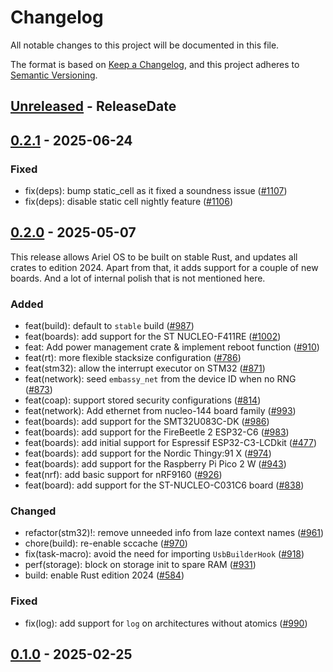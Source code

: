 # Changelog

All notable changes to this project will be documented in this file.

The format is based on [Keep a Changelog](https://keepachangelog.com/en/1.1.0/),
and this project adheres to [Semantic Versioning](https://semver.org/spec/v2.0.0.html).

<!-- next-header -->

## [Unreleased] - ReleaseDate

## [0.2.1] - 2025-06-24

### Fixed

- fix(deps): bump static_cell as it fixed a soundness issue ([#1107](https://github.com/ariel-os/ariel-os/pull/1107))
- fix(deps): disable static cell nightly feature ([#1106](https://github.com/ariel-os/ariel-os/pull/1106))

## [0.2.0] - 2025-05-07

This release allows Ariel OS to be built on stable Rust, and updates
all crates to edition 2024.
Apart from that, it adds support for a couple of new boards. And a lot of
internal polish that is not mentioned here.

### Added

- feat(build): default to `stable` build ([#987](https://github.com/ariel-os/ariel-os/pull/987))
- feat(boards): add support for the ST NUCLEO-F411RE ([#1002](https://github.com/ariel-os/ariel-os/pull/1002))
- feat: Add power management crate & implement reboot function ([#910](https://github.com/ariel-os/ariel-os/pull/910))
- feat(rt): more flexible stacksize configuration ([#786](https://github.com/ariel-os/ariel-os/pull/786))
- feat(stm32): allow the interrupt executor on STM32 ([#871](https://github.com/ariel-os/ariel-os/pull/871))
- feat(network): seed `embassy_net` from the device ID when no RNG ([#873](https://github.com/ariel-os/ariel-os/pull/873))
- feat(coap): support stored security configurations ([#814](https://github.com/ariel-os/ariel-os/pull/814))
- feat(network): Add ethernet from nucleo-144 board family ([#993](https://github.com/ariel-os/ariel-os/pull/993))
- feat(boards): add support for the SMT32U083C-DK ([#986](https://github.com/ariel-os/ariel-os/pull/986))
- feat(boards): add support for the FireBeetle 2 ESP32-C6 ([#983](https://github.com/ariel-os/ariel-os/pull/983))
- feat(boards): add initial support for Espressif ESP32-C3-LCDkit ([#477](https://github.com/ariel-os/ariel-os/pull/477))
- feat(boards): add support for the Nordic Thingy:91 X ([#974](https://github.com/ariel-os/ariel-os/pull/974))
- feat(boards): add support for the Raspberry Pi Pico 2 W ([#943](https://github.com/ariel-os/ariel-os/pull/943))
- feat(nrf): add basic support for nRF9160 ([#926](https://github.com/ariel-os/ariel-os/pull/926))
- feat(board): add support for the ST-NUCLEO-C031C6 board  ([#838](https://github.com/ariel-os/ariel-os/pull/838))

### Changed

- refactor(stm32)!: remove unneeded info from laze context names  ([#961](https://github.com/ariel-os/ariel-os/pull/961))
- chore(build): re-enable sccache ([#970](https://github.com/ariel-os/ariel-os/pull/970))
- fix(task-macro): avoid the need for importing `UsbBuilderHook` ([#918](https://github.com/ariel-os/ariel-os/pull/918))
- perf(storage): block on storage init to spare RAM ([#931](https://github.com/ariel-os/ariel-os/pull/931))
- build: enable Rust edition 2024 ([#584](https://github.com/ariel-os/ariel-os/pull/584))

### Fixed

- fix(log): add support for `log` on architectures without atomics ([#990](https://github.com/ariel-os/ariel-os/pull/990))

## [0.1.0] - 2025-02-25

<!-- next-url -->
[Unreleased]: https://github.com/ariel-os/ariel-os/compare/ariel-os-v0.2.1...HEAD
[0.2.1]: https://github.com/ariel-os/ariel-os/compare/ariel-os-v0.2.0...ariel-os-v0.2.1
[0.2.0]: https://github.com/ariel-os/ariel-os/compare/v0.1.0...ariel-os-v0.2.0
[0.1.0]: https://github.com/ariel-os/ariel-os/releases/tag/v0.1.0
